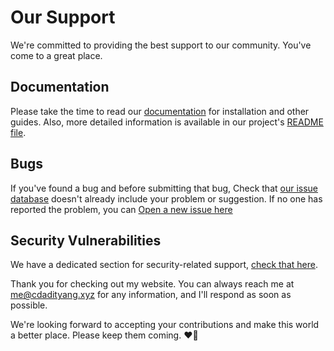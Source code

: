 # Our Support

We're committed to providing the best support to our community. You've come to a great place.

## Documentation
Please take the time to read our [documentation](https://github.com/cdadityang/website/wiki) for installation and other guides. Also, more detailed information is available in our project's [README file](https://github.com/cdadityang/website/blob/master/README.md).

## Bugs
If you've found a bug and before submitting that bug, Check that [our issue database](https://github.com/cdadityang/website/issues)
doesn't already include your problem or suggestion. If no one has reported the problem, you can [Open a new issue here](https://github.com/cdadityang/website/issues/new/choose)

## Security Vulnerabilities
We have a dedicated section for security-related support, [check that here](https://github.com/cdadityang/website/blob/master/.github/SECURITY.md).

Thank you for checking out my website. You can always reach me at [me@cdadityang.xyz](mailto:me@cdadityang.xyz) for any information, and I'll respond as soon as possible.

We're looking forward to accepting your contributions and make this world a better place. Please keep them coming. ❤💖
